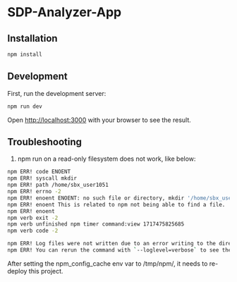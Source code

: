 # SDP-Analyzer-App

## Installation

```bash
npm install
```

## Development

First, run the development server:

```bash
npm run dev
```

Open [http://localhost:3000](http://localhost:3000) with your browser to see the result.


## Troubleshooting

1. npm run on a read-only filesystem does not work, like below:

```bash
npm ERR! code ENOENT
npm ERR! syscall mkdir
npm ERR! path /home/sbx_user1051
npm ERR! errno -2
npm ERR! enoent ENOENT: no such file or directory, mkdir '/home/sbx_user1051'
npm ERR! enoent This is related to npm not being able to find a file.
npm ERR! enoent 
npm verb exit -2
npm verb unfinished npm timer command:view 1717475825685
npm verb code -2

npm ERR! Log files were not written due to an error writing to the directory: /home/sbx_user1051/.npm/_logs
npm ERR! You can rerun the command with `--loglevel=verbose` to see the logs in your terminal
```

After setting the npm_config_cache env var to /tmp/npm/, it needs to re-deploy this project.